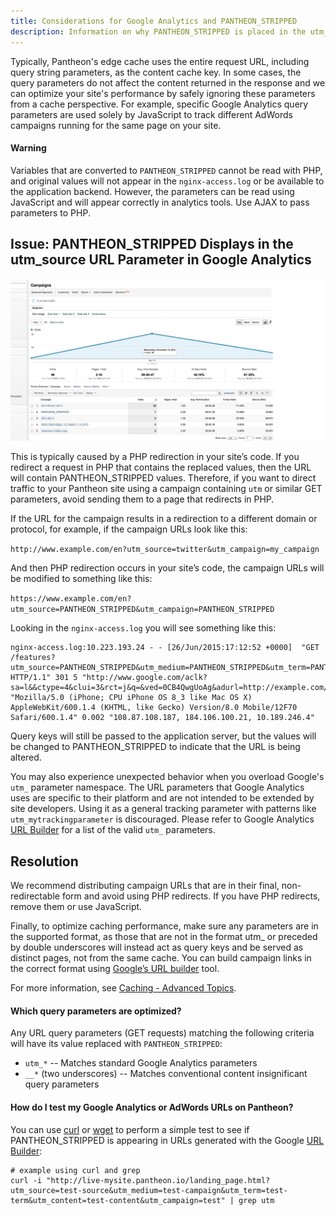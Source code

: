 ```yaml
---
title: Considerations for Google Analytics and PANTHEON_STRIPPED
description: Information on why PANTHEON_STRIPPED is placed in the utm_source URL parameter.
---
```

Typically, Pantheon's edge cache uses the entire request URL, including query string parameters, as the content cache key. In some cases, the query parameters do not affect the content returned in the response and we can optimize your site's performance by safely ignoring these parameters from a cache perspective. For example, specific Google Analytics query parameters are used solely by JavaScript to track different AdWords campaigns running for the same page on your site.

<div class="alert alert-danger" role="alert"><h4>Warning</h4>
Variables that are converted to <code>PANTHEON_STRIPPED</code> cannot be read with PHP, and original values will not appear in the <code>nginx-access.log</code> or be available to the application backend. However, the parameters can be read using JavaScript and will appear correctly in analytics tools. Use AJAX to pass parameters to PHP.</div>

## Issue: PANTHEON_STRIPPED Displays in the utm_source URL Parameter in Google Analytics

![pantheon_stripped](/source/assets/images/pantheon_stripped.png)

This is typically caused by a PHP redirection in your site’s code. If you redirect a request in PHP that contains the replaced values, then the URL will contain PANTHEON_STRIPPED values. Therefore, if you want to direct traffic to your Pantheon site using a campaign containing `utm` or similar GET parameters, avoid sending them to a page that redirects in PHP.

If the URL for the campaign results in a redirection to a different domain or protocol, for example, if the campaign URLs look like this:

`http://www.example.com/en?utm_source=twitter&utm_campaign=my_campaign`

And then PHP redirection occurs in your site’s code, the campaign URLs will be modified to something like this:

`https://www.example.com/en?utm_source=PANTHEON_STRIPPED&utm_campaign=PANTHEON_STRIPPED`

Looking in the `nginx-access.log` you will see something like this:

```
nginx-access.log:10.223.193.24 - - [26/Jun/2015:17:12:52 +0000]  "GET /features?utm_source=PANTHEON_STRIPPED&utm_medium=PANTHEON_STRIPPED&utm_term=PANTHEON_STRIPPED&utm_campaign=PANTHEON_STRIPPED&utm_content=PANTHEON_STRIPPED HTTP/1.1" 301 5 "http://www.google.com/aclk?sa=l&&ctype=4&clui=3&rct=j&q=&ved=0CB4QwgUoAg&adurl=http://example.com/features%3Futm_source%3Dgoogle_adwords%26utm_medium%3Dcpc%26utm_term%3Dmam%26utm_campaign%3Drlsa_mam%26utm_content%3Drlsa_mam_broad" "Mozilla/5.0 (iPhone; CPU iPhone OS 8_3 like Mac OS X) AppleWebKit/600.1.4 (KHTML, like Gecko) Version/8.0 Mobile/12F70 Safari/600.1.4" 0.002 "108.87.108.187, 184.106.100.21, 10.189.246.4"
```

Query keys will still be passed to the application server, but the values will be changed to PANTHEON_STRIPPED to indicate that the URL is being altered.

You may also experience unexpected behavior when you overload Google's `utm_` parameter namespace. The URL parameters that Google Analytics uses are specific to their platform and are not intended to be extended by site developers. Using it as a general tracking parameter with patterns like `utm_mytrackingparameter` is discouraged. Please refer to Google Analytics [URL Builder](https://support.google.com/analytics/answer/1033867) for a list of the valid `utm_` parameters.


## Resolution
We recommend distributing campaign URLs that are in their final, non-redirectable form and avoid using PHP redirects. If you have PHP redirects, remove them or use JavaScript.

Finally, to optimize caching performance, make sure any parameters are in the supported format, as those that are not in the format utm_ or preceded by double underscores will instead act as query keys and be served as distinct pages, not from the same cache. You can build campaign links in the correct format using [Google’s URL builder](https://support.google.com/analytics/answer/1033867) tool.

For more information, see [Caching - Advanced Topics](/docs/caching-advancedtopics).

#### Which query parameters are optimized?

Any URL query parameters (GET requests) matching the following criteria will have its value replaced with `PANTHEON_STRIPPED`:

- `utm_*` -- Matches standard Google Analytics parameters
- `__*` (two underscores) -- Matches conventional content insignificant query parameters

#### How do I test my Google Analytics or AdWords URLs on Pantheon?

You can use [curl](http://curl.haxx.se/) or [wget](https://www.gnu.org/software/wget/) to perform a simple test to see if PANTHEON_STRIPPED is appearing in URLs generated with the Google [URL Builder](https://support.google.com/analytics/answer/1033867):
```shell
# example using curl and grep
curl -i "http://live-mysite.pantheon.io/landing_page.html?utm_source=test-source&utm_medium=test-campaign&utm_term=test-term&utm_content=test-content&utm_campaign=test" | grep utm
```
